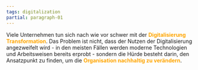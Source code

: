 ```yaml
---
tags: digitalization
partial: paragraph-01
---
```


Viele Unternehmen tun sich nach wie vor schwer mit der <span style="color: orange">**Digitalisierung Transformation**</span>. Das Problem ist nicht, dass der Nutzen der Digitalisierung angezweifelt wird - in den meisten Fällen werden moderne Technologien und Arbeitsweisen bereits erprobt - sondern die Hürde besteht darin, den Ansatzpunkt zu finden, um die <span style="color: orange">**Organisation nachhaltig zu verändern**</span>.